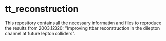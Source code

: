 # tt_reconstruction
This repository contains all the necessary information and files to reproduce the results from 2003.12320: "Improving ttbar reconstruction in the dilepton channel at future lepton colliders".
